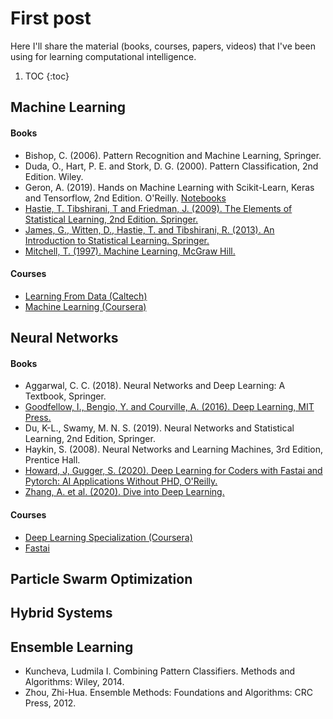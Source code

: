 # First post

Here I'll share the material (books, courses, papers, videos) that I've been using for learning computational intelligence.


1. TOC
{:toc}

## Machine Learning

#### Books

  * Bishop, C. (2006). Pattern Recognition and Machine Learning, Springer.  
  * Duda, O., Hart, P. E. and Stork, D. G. (2000). Pattern Classification, 2nd Edition. Wiley.
  * Geron, A. (2019). Hands on Machine Learning with Scikit-Learn, Keras and Tensorflow, 2nd Edition. O'Reilly. [Notebooks](https://github.com/ageron/handson-ml2)
  * [Hastie, T. Tibshirani, T and Friedman, J. (2009). The Elements of Statistical Learning, 2nd Edition. Springer.](https://web.stanford.edu/~hastie/ElemStatLearn/)
  * [James, G., Witten, D., Hastie, T. and Tibshirani, R. (2013). An Introduction to Statistical Learning. Springer.](http://faculty.marshall.usc.edu/gareth-james/ISL/) 
  * [Mitchell, T. (1997). Machine Learning, McGraw Hill.](https://www.cs.cmu.edu/~tom/mlbook.html)

 
#### Courses

  * [Learning From Data (Caltech)](https://work.caltech.edu/telecourse)
  * [Machine Learning (Coursera)](https://www.coursera.org/learn/machine-learning)

## Neural Networks

#### Books

* Aggarwal, C. C. (2018). Neural Networks and Deep Learning: A Textbook, Springer.
* [Goodfellow, I., Bengio, Y. and Courville, A. (2016). Deep Learning, MIT Press.](https://www.deeplearningbook.org/)
* Du, K-L., Swamy, M. N. S. (2019). Neural Networks and Statistical Learning, 2nd Edition, Springer. 
* Haykin, S. (2008). Neural Networks and Learning Machines, 3rd Edition, Prentice Hall.
* [Howard, J, Gugger, S. (2020). Deep Learning for Coders with Fastai and Pytorch: AI Applications Without PHD, O'Reilly.](https://github.com/fastai/fastbook)
* [Zhang, A. et al. (2020). Dive into Deep Learning.](https://d2l.ai/)

#### Courses 

* [Deep Learning Specialization (Coursera)](https://www.coursera.org/specializations/deep-learning)
* [Fastai](https://www.fast.ai/)

## Particle Swarm Optimization

## Hybrid Systems

## Ensemble Learning 

* Kuncheva, Ludmila I. Combining Pattern Classifiers. Methods and Algorithms: Wiley, 2014.
* Zhou, Zhi-Hua. Ensemble Methods: Foundations and Algorithms: CRC Press, 2012.

